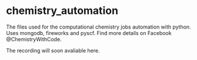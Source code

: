 # chemistry_automation
The files used for the computational chemistry jobs automation with python. Uses mongodb, fireworks and pyscf. Find more details on Facebook @ChemistryWithCode.

The recording will soon avaliable here.
